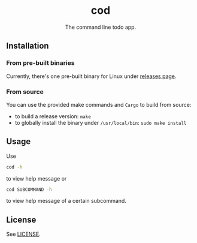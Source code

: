 <div align="center">
  <h1>
    cod
  </h1>

  The command line todo app.
</div>

## Installation

### From pre-built binaries

Currently, there's one pre-built binary for Linux under
[releases page](https://github.com/aonemd/cod/releases).

### From source

You can use the provided make commands and `Cargo` to build from source:
  - to build a release version: `make`
  - to globally install the binary under `/usr/local/bin`: `sudo make install`

## Usage

Use

```sh
cod -h
```

to view help message or

```sh
cod SUBCOMMAND -h
```

to view help message of a certain subcommand.

## License

See [LICENSE](https://github.com/aonemd/cod/blob/master/LICENSE).

